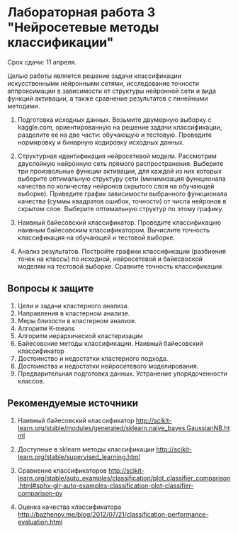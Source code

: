 # Лабораторная работа 3 "Нейросетевые методы классификации"

Срок сдачи: 11 апреля.

Целью работы является решение задачи классификации искусственными нейронными сетями, исследование точности аппроксимации в зависимости от структуры нейронной сети и вида функций активации, а также сравнение результатов с линейными методами.

1. Подготовка исходных данных. Возьмите двумерную выборку с kaggle.com, ориентированную на решение задачи классификации, разделите ее на две части: обучающую и тестовую. Проведите нормировку и бинарную кодировку исходных данных.

2. Структурная идентификация нейросетевой модели. Рассмотрим двуслойную нейронную сеть прямого распространения. Выберите три произвольные функции активации, для каждой из них которых выберите оптимальную структуру сети (минимизация функционала качества по количеству нейронов скрытого слоя на обучающей выборке). Приведите график зависимости выбранного функционала качества (суммы квадратов ошибок, точности) от числа нейронов в скрытом слое. Выберите оптимальную структур по этому графику.

3. Наивный байесовский классификатор. Проведите классификацию наивным байесовским классификатором.
Вычислите точность классификация на обучающей и тестовой выборке.

4. Анализ результатов. Постройте графики классификации (разбиения точек на классы) по исходной, нейросетевой и байесвоской моделям на тестовой выборке. Сравните точность классификации.


## Вопросы к защите

1. Цели и задачи кластерного анализа.
2. Направления в кластерном анализе.
3. Меры близости в кластерном анализе.
4. Алгоритм K-means
5. Алгоритм иерархической кластеризации
6. Байесовские методы классификации. Наивный байесовский классификатор
7. Достоинство и недостатки кластерного подхода.
8. Достоинства и недостатки нейросетевого моделирования.
9. Предварительная подготовка данных. Устранение упорядоченности классов.


## Рекомендуемые источники

1. Наивный байесовский классификатор
http://scikit-learn.org/stable/modules/generated/sklearn.naive_bayes.GaussianNB.html

2. Доступные в sklearn методы  классификации
http://scikit-learn.org/stable/supervised_learning.html

3. Сравнение классификаторов
http://scikit-learn.org/stable/auto_examples/classification/plot_classifier_comparison.html#sphx-glr-auto-examples-classification-plot-classifier-comparison-py

4. Оценка качества классификатора
http://bazhenov.me/blog/2012/07/21/classification-performance-evaluation.html
